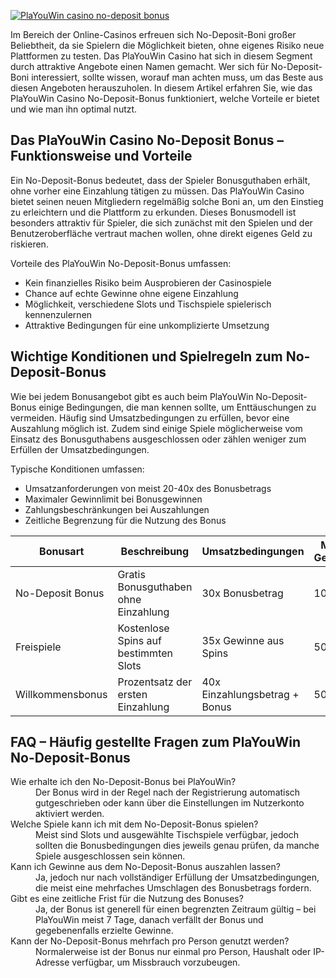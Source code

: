 [![PlaYouWin casino no-deposit bonus](https://123-caf.pages.dev/gitsignup.png)](https://vrmoo.ru/Bt82HjjY)

<p>Im Bereich der Online-Casinos erfreuen sich No-Deposit-Boni großer Beliebtheit, da sie Spielern die Möglichkeit bieten, ohne eigenes Risiko neue Plattformen zu testen. Das PlaYouWin Casino hat sich in diesem Segment durch attraktive Angebote einen Namen gemacht. Wer sich für No-Deposit-Boni interessiert, sollte wissen, worauf man achten muss, um das Beste aus diesen Angeboten herauszuholen. In diesem Artikel erfahren Sie, wie das PlaYouWin Casino No-Deposit-Bonus funktioniert, welche Vorteile er bietet und wie man ihn optimal nutzt.</p>  <h2>Das PlaYouWin Casino No-Deposit Bonus – Funktionsweise und Vorteile</h2> <p>Ein No-Deposit-Bonus bedeutet, dass der Spieler Bonusguthaben erhält, ohne vorher eine Einzahlung tätigen zu müssen. Das PlaYouWin Casino bietet seinen neuen Mitgliedern regelmäßig solche Boni an, um den Einstieg zu erleichtern und die Plattform zu erkunden. Dieses Bonusmodell ist besonders attraktiv für Spieler, die sich zunächst mit den Spielen und der Benutzeroberfläche vertraut machen wollen, ohne direkt eigenes Geld zu riskieren.</p> <p>Vorteile des PlaYouWin No-Deposit-Bonus umfassen:</p> <ul>   <li>Kein finanzielles Risiko beim Ausprobieren der Casinospiele</li>   <li>Chance auf echte Gewinne ohne eigene Einzahlung</li>   <li>Möglichkeit, verschiedene Slots und Tischspiele spielerisch kennenzulernen</li>   <li>Attraktive Bedingungen für eine unkomplizierte Umsetzung</li> </ul>  <h2>Wichtige Konditionen und Spielregeln zum No-Deposit-Bonus</h2> <p>Wie bei jedem Bonusangebot gibt es auch beim PlaYouWin No-Deposit-Bonus einige Bedingungen, die man kennen sollte, um Enttäuschungen zu vermeiden. Häufig sind Umsatzbedingungen zu erfüllen, bevor eine Auszahlung möglich ist. Zudem sind einige Spiele möglicherweise vom Einsatz des Bonusguthabens ausgeschlossen oder zählen weniger zum Erfüllen der Umsatzbedingungen.</p> <p>Typische Konditionen umfassen:</p> <ul>   <li>Umsatzanforderungen von meist 20-40x des Bonusbetrags</li>   <li>Maximaler Gewinnlimit bei Bonusgewinnen</li>   <li>Zahlungsbeschränkungen bei Auszahlungen</li>   <li>Zeitliche Begrenzung für die Nutzung des Bonus</li> </ul>  <table>   <thead>     <tr>       <th>Bonusart</th>       <th>Beschreibung</th>       <th>Umsatzbedingungen</th>       <th>Max. Gewinn</th>       <th>Gültigkeitsdauer</th>     </tr>   </thead>   <tbody>     <tr>       <td>No-Deposit Bonus</td>       <td>Gratis Bonusguthaben ohne Einzahlung</td>       <td>30x Bonusbetrag</td>       <td>100 €</td>       <td>7 Tage</td>     </tr>     <tr>       <td>Freispiele</td>       <td>Kostenlose Spins auf bestimmten Slots</td>       <td>35x Gewinne aus Spins</td>       <td>50 €</td>       <td>5 Tage</td>     </tr>     <tr>       <td>Willkommensbonus</td>       <td>Prozentsatz der ersten Einzahlung</td>       <td>40x Einzahlungsbetrag + Bonus</td>       <td>500 €</td>       <td>30 Tage</td>     </tr>   </tbody> </table>  <h2>FAQ – Häufig gestellte Fragen zum PlaYouWin No-Deposit-Bonus</h2>  <dl>   <dt>Wie erhalte ich den No-Deposit-Bonus bei PlaYouWin?</dt>   <dd>Der Bonus wird in der Regel nach der Registrierung automatisch gutgeschrieben oder kann über die Einstellungen im Nutzerkonto aktiviert werden.</dd>    <dt>Welche Spiele kann ich mit dem No-Deposit-Bonus spielen?</dt>   <dd>Meist sind Slots und ausgewählte Tischspiele verfügbar, jedoch sollten die Bonusbedingungen dies jeweils genau prüfen, da manche Spiele ausgeschlossen sein können.</dd>    <dt>Kann ich Gewinne aus dem No-Deposit-Bonus auszahlen lassen?</dt>   <dd>Ja, jedoch nur nach vollständiger Erfüllung der Umsatzbedingungen, die meist eine mehrfaches Umschlagen des Bonusbetrags fordern.</dd>    <dt>Gibt es eine zeitliche Frist für die Nutzung des Bonuses?</dt>   <dd>Ja, der Bonus ist generell für einen begrenzten Zeitraum gültig – bei PlaYouWin meist 7 Tage, danach verfällt der Bonus und gegebenenfalls erzielte Gewinne.</dd>    <dt>Kann der No-Deposit-Bonus mehrfach pro Person genutzt werden?</dt>   <dd>Normalerweise ist der Bonus nur einmal pro Person, Haushalt oder IP-Adresse verfügbar, um Missbrauch vorzubeugen.</dd> </dl>